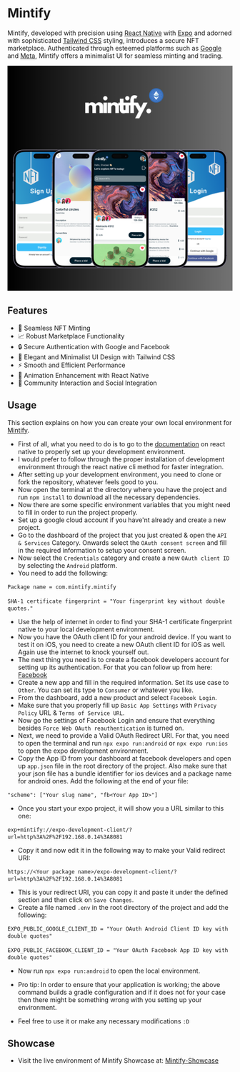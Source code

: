 # Mintify

Mintify, developed with precision using [React
Native](https://reactnative.dev/) with [Expo](https://expo.dev/) and adorned with sophisticated [Tailwind CSS](https://tailwindcss.com/) styling, introduces a secure NFT marketplace. Authenticated through esteemed platforms such as [Google](https://developers.google.com/) and [Meta](https://developers.facebook.com/), Mintify offers a minimalist UI for seamless minting and trading.

![Banner](https://raw.githubusercontent.com/Sharjeel-Riaz/React-Native/main/Projects/Mintify/assets/Mintify%20Banner.png)

## Features

- 🔄 Seamless NFT Minting
- 📈 Robust Marketplace Functionality
- 🔒 Secure Authentication with Google and Facebook
- 🎨 Elegant and Minimalist UI Design with Tailwind CSS
- ⚡ Smooth and Efficient Performance
- 🔄 Animation Enhancement with React Native
- 💬 Community Interaction and Social Integration

## Usage

This section explains on how you can create your own local environment for
[Mintify](https://github.com/Sharjeel-Riaz/Mintify).

- First of all, what you need to do is to go to the [documentation](https://reactnative.dev/docs/environment-setup) on react
  native to properly set up your development environment.
- I would prefer to follow through the proper installation of development
  environment through the react native cli method for faster integration.
- After setting up your development environment, you need to clone or fork the
  repository, whatever feels good to you.
- Now open the terminal at the directory where you have the project and run `npm
install` to download all the necessary dependencies.
- Now there are some specific environment variables that you might need to fill
  in order to run the project properly.
- Set up a google cloud account if you have'nt already and create a new project.
- Go to the dashboard of the project that you just created & open the `API &
Services` Category. Onwards select the `OAuth consent screen` and fill in the
  required information to setup your consent screen.
- Now select the `Credentials` category and create a new `OAuth client ID` by
  selecting the `Android` platform.
- You need to add the following:

```
Package name = com.mintify.mintify

SHA-1 certificate fingerprint = "Your fingerprint key without double quotes."
```

- Use the help of internet in order to find your SHA-1 certificate fingerprint
  native to your local development environment.
- Now you have the OAuth client ID for your android device. If you want to test
  it on iOS, you need to create a new OAuth client ID for iOS as well. Again use
  the internet to knock yourself out.
- The next thing you need is to create a facebook developers account for setting
  up its authentication. For
  that you can follow up from here:
  [Facebook](https://developers.facebook.com/)
- Create a new app and fill in the required information. Set its use case to `Other`. You can set its
  type to `Consumer` or whatever you like.
- From the dashboard, add a new product and select `Facebook Login`.
- Make sure that you properly fill up `Basic App Settings` with `Privacy Policy`
  URL & `Terms of Service URL`.
- Now go the settings of Facebook Login and ensure that everything besides
  `Force Web OAuth reauthentication` is turned on.
- Next, we need to provide a Valid OAuth Redirect URI. For that, you need to
  open the terminal and run `npx expo run:android` or `npx expo run:ios` to open
  the expo development environment.
- Copy the App ID from your dashboard at facebook developers and open up
  `app.json` file in the root directory of the project. Also make sure that your
  json file has a bundle identifier for ios devices and a package name for
  android ones. Add the following at the end of your file:

```
"scheme": ["Your slug name", "fb<Your App ID>"]
```

- Once you start your expo project, it will show you a URL similar to this one:

```
exp+mintify://expo-development-client/?url=http%3A%2F%2F192.168.0.14%3A8081
```

- Copy it and now edit it in the following way to make your Valid redirect URI:

```
https://<Your package name>/expo-development-client/?url=http%3A%2F%2F192.168.0.14%3A8081
```

- This is your redirect URI, you can copy it and paste it under the defined
  section and then click on `Save Changes`.
- Create a file named `.env` in the root directory of the project and add the following:

```
EXPO_PUBLIC_GOOGLE_CLIENT_ID = "Your OAuth Android Client ID key with double quotes"

EXPO_PUBLIC_FACEBOOK_CLIENT_ID = "Your OAuth Facebook App ID key with double quotes"
```

- Now run `npx expo run:android` to open the local environment.

- Pro tip: In order to ensure that your application is working; the above
  command builds a gradle configuration and if it does not for your case then
  there might be something wrong with you setting up your environment.

- Feel free to use it or make any necessary modifications `:D`

## Showcase

- Visit the live environment of Mintify Showcase at: [Mintify-Showcase](https://mintify-showcase.vercel.app/)

